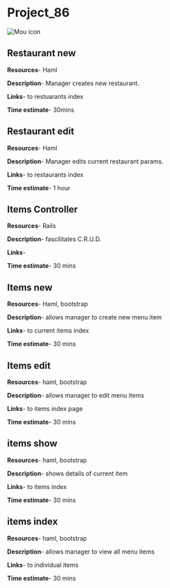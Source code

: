 # Project_86

![Mou icon](http://www.clipartbest.com/cliparts/dc8/L5d/dc8L5dece.jpeg)

## Restaurant new

**Resources**- Haml

**Description**- Manager creates new restaurant.

**Links**- to restuarants index

**Time estimate**- 30mins


## Restaurant edit

**Resources**- Haml

**Description**- Manager edits current restaurant params.

**Links**- to restaurants index

**Time estimate**- 1 hour

##  Items Controller

**Resources**- Rails

**Description**- fascilitates C.R.U.D.

**Links**- 

**Time estimate**- 30 mins

##  Items new

**Resources**- Haml, bootstrap

**Description**- allows manager to create new menu item

**Links**- to current items index

**Time estimate**- 30 mins
##  Items edit

**Resources**- haml, bootstrap

**Description**- allows manager to edit menu items

**Links**- to items index page

**Time estimate**- 30 mins
##  items show

**Resources**- haml, bootstrap

**Description**- shows details of current item

**Links**- to items index

**Time estimate**- 30 mins
##  items index

**Resources**- haml, bootstrap

**Description**- allows manager to view all menu items

**Links**- to individual items

**Time estimate**- 30 mins



